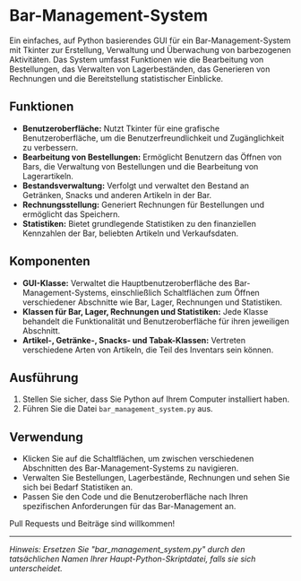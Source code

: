 # Bar-Management-System

Ein einfaches, auf Python basierendes GUI für ein Bar-Management-System mit Tkinter zur Erstellung, Verwaltung und Überwachung von barbezogenen Aktivitäten. Das System umfasst Funktionen wie die Bearbeitung von Bestellungen, das Verwalten von Lagerbeständen, das Generieren von Rechnungen und die Bereitstellung statistischer Einblicke.

## Funktionen

- **Benutzeroberfläche:** Nutzt Tkinter für eine grafische Benutzeroberfläche, um die Benutzerfreundlichkeit und Zugänglichkeit zu verbessern.
- **Bearbeitung von Bestellungen:** Ermöglicht Benutzern das Öffnen von Bars, die Verwaltung von Bestellungen und die Bearbeitung von Lagerartikeln.
- **Bestandsverwaltung:** Verfolgt und verwaltet den Bestand an Getränken, Snacks und anderen Artikeln in der Bar.
- **Rechnungsstellung:** Generiert Rechnungen für Bestellungen und ermöglicht das Speichern.
- **Statistiken:** Bietet grundlegende Statistiken zu den finanziellen Kennzahlen der Bar, beliebten Artikeln und Verkaufsdaten.

## Komponenten

- **GUI-Klasse:** Verwaltet die Hauptbenutzeroberfläche des Bar-Management-Systems, einschließlich Schaltflächen zum Öffnen verschiedener Abschnitte wie Bar, Lager, Rechnungen und Statistiken.
- **Klassen für Bar, Lager, Rechnungen und Statistiken:** Jede Klasse behandelt die Funktionalität und Benutzeroberfläche für ihren jeweiligen Abschnitt.
- **Artikel-, Getränke-, Snacks- und Tabak-Klassen:** Vertreten verschiedene Arten von Artikeln, die Teil des Inventars sein können.

## Ausführung

1. Stellen Sie sicher, dass Sie Python auf Ihrem Computer installiert haben.
2. Führen Sie die Datei `bar_management_system.py` aus.

## Verwendung

- Klicken Sie auf die Schaltflächen, um zwischen verschiedenen Abschnitten des Bar-Management-Systems zu navigieren.
- Verwalten Sie Bestellungen, Lagerbestände, Rechnungen und sehen Sie sich bei Bedarf Statistiken an.
- Passen Sie den Code und die Benutzeroberfläche nach Ihren spezifischen Anforderungen für das Bar-Management an.

Pull Requests und Beiträge sind willkommen!

---

*Hinweis: Ersetzen Sie "bar_management_system.py" durch den tatsächlichen Namen Ihrer Haupt-Python-Skriptdatei, falls sie sich unterscheidet.*
